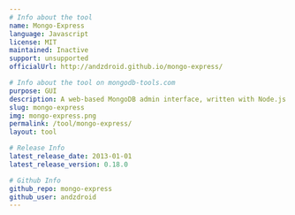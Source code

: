 ```yaml
---
# Info about the tool
name: Mongo-Express
language: Javascript
license: MIT
maintained: Inactive
support: unsupported
officialUrl: http://andzdroid.github.io/mongo-express/

# Info about the tool on mongodb-tools.com
purpose: GUI
description: A web-based MongoDB admin interface, written with Node.js and express.
slug: mongo-express
img: mongo-express.png
permalink: /tool/mongo-express/
layout: tool

# Release Info
latest_release_date: 2013-01-01
latest_release_version: 0.18.0

# Github Info
github_repo: mongo-express
github_user: andzdroid
---
```



